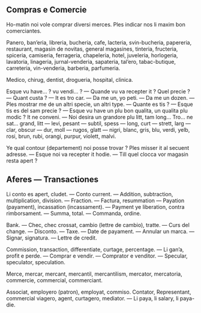 ## Compras e Comercie

Ho-matin noi vole comprar diversi merces. Ples indicar nos li maxim bon comerciantes.

Panero, ban’eria, libreria, bucheria, cafe, lacteria, svin-bucheria, papereria, restaurant, magasin de novitas, general magasines, tinteria, fructeria, spiceria, camiseria, ferrageria, chapeleria, hotel, juveleria, horlogeria, lavatoria, linageria, jurnal-venderia, sapateria, tal’ero, tabac-butique, carreteria, vin-venderia, barberia, parfumeria.

Medico, chirug, dentist, drogueria, hospital, clinica. 

Esque vu have… ? vu vendi… ? — Quande vu va recepter it ? Quel precie ? — Quant custa ? — It es tro car. — Da me un, yo peti. — Da me un dozen. — Ples mostrar me de un altri specie, un altri type. — Quante es tis ? — Esque tis es del sam precie ? — Esque vu have un plu bon qualita, un qualita plu modic ? It ne conveni. — Noi desira un grandore plu litt, tam long… Tro… ne sat… grand, litt — levi, pesant — subtil, spess — long, curt — strett, larg — clar, obscur — dur, moll — rugos, glatt — nigri, blanc, gris, blu, verdi, yelb, rosi, brun, rubi, orangi, purpur, violett, malvi.

Ye qual contour (departement) noi posse trovar ? Ples misser it al secuent adresse. — Esque noi va recepter it hodie. — Till quel clocca vor magasin resta apert ? 

## Aferes — Transactiones

Li conto es apert, cludet. — Conto current. — Addition, subtraction, multiplication, division. — Fraction. — Factura, resummation — Payation (payament), incassation (incassament). — Payment ye liberation, contra rimborsament. — Summa, total. — Commanda, ordine.

Bank. — Chec, chec crossat, cambio (lettre de cambio), tratte. — Curs del change. — Disconto. — Taxe. — Date de payament. — Annular un marca. — Signar, signatura. — Lettre de credit.

Commission, transaction, differentiate, curtage, percentage. — Li gan’a, profit e perde. — Comprar e vendir. — Comprator e venditor. — Specular, speculator, speculation.

Merce, mercar, mercant, mercantil, mercantilism, mercator, mercatoria, commercie, commercial, commerciant.

Associat, employero (patron), employat, commiso. Contator, Representant, commercial viagero, agent, curtagero, mediator. — Li paya, li salary, li paya-die.